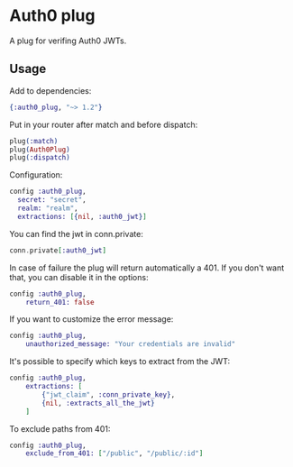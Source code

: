 # Auth0 plug

A plug for verifing Auth0 JWTs.


## Usage

Add to dependencies:

```elixir
{:auth0_plug, "~> 1.2"}
```

Put in your router after match and before dispatch:


```elixir
plug(:match)
plug(Auth0Plug)
plug(:dispatch)
```

Configuration:

```elixir
config :auth0_plug,
  secret: "secret",
  realm: "realm",
  extractions: [{nil, :auth0_jwt}]
```

You can find the jwt in conn.private:

```elixir
conn.private[:auth0_jwt]
```

In case of failure the plug will return automatically a 401. If you don't want
that, you can disable it in the options:

```elixir
config :auth0_plug,
    return_401: false
```

If you want to customize the error message:


```elixir
config :auth0_plug,
    unauthorized_message: "Your credentials are invalid"
```


It's possible to specify which keys to extract from the JWT:

```elixir
config :auth0_plug,
    extractions: [
        {"jwt_claim", :conn_private_key},
        {nil, :extracts_all_the_jwt}
    ]
```


To exclude paths from 401:

```elixir
config :auth0_plug,
    exclude_from_401: ["/public", "/public/:id"]
```
